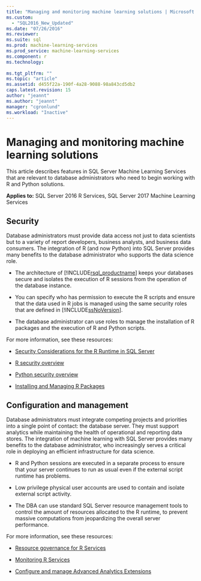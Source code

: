 ```yaml
---
title: "Managing and monitoring machine learning solutions | Microsoft Docs"
ms.custom: 
  - "SQL2016_New_Updated"
ms.date: "07/26/2016"
ms.reviewer: 
ms.suite: sql
ms.prod: machine-learning-services
ms.prod_service: machine-learning-services
ms.component: r
ms.technology: 
  
ms.tgt_pltfrm: ""
ms.topic: "article"
ms.assetid: d455f22a-190f-4a28-9088-98a843cd5db2
caps.latest.revision: 15
author: "jeannt"
ms.author: "jeannt"
manager: "cgronlund"
ms.workload: "Inactive"
---
```

# Managing and monitoring machine learning solutions

This article describes features in SQL Server Machine Learning Services that are relevant to database administrators who need to begin working with R and Python solutions.

**Applies to:** SQL Server 2016 R Services, SQL Server 2017 Machine Learning Services

## Security

Database administrators must provide data access not just to data scientists but to a variety of report developers, business analysts, and business data consumers. The integration of R (and now Python) into SQL Server  provides many benefits to the database administrator who supports the data science role.

+ The architecture of [!INCLUDE[rsql_productname](../../includes/rsql-productname-md.md)] keeps your databases secure and isolates the execution of R sessions from the operation of the database instance.

+ You can specify who has permission to execute the R scripts and ensure that the data used in R jobs is managed using the same security roles that are defined in [!INCLUDE[ssNoVersion](../../includes/ssnoversion-md.md)].

+ The database administrator can use roles to manage the installation of R packages and the execution of R and Python scripts.

For more information, see these resources:

+ [Security Considerations for the R Runtime in SQL Server](../../advanced-analytics/r/security-considerations-for-the-r-runtime-in-sql-server.md)

+ [R security overview](../r/security-overview-sql-server-r.md)

+ [Python security overview](../python/security-overview-sql-server-python-services.md)

+ [Installing and Managing R Packages](../../advanced-analytics/r-services/installing-and-managing-r-packages.md)

## Configuration and management

Database administrators must integrate competing projects and priorities into a single point of contact: the database server. They must support analytics while maintaining the health of operational and reporting data stores. The integration of machine learning with SQL Server provides many benefits to the database administrator, who increasingly serves a critical role in deploying an efficient infrastructure for data science.

+ R and Python sessions are executed in a separate process to ensure that your server continues to run as usual even if the external script runtime has problems.

+ Low privilege physical user accounts are used to contain and isolate external script activity.

+ The DBA can use standard SQL Server resource management tools to control the amount of resources allocated to the R runtime, to prevent massive computations from jeopardizing the overall server performance.

For more information, see these resources:

+ [Resource governance for R Services](../r/resource-governance-for-r-services.md)

+ [Monitoring R Services](../r/monitoring-r-services.md)

+ [Configure and manage Advanced Analytics Extensions](../r/configure-and-manage-advanced-analytics-extensions.md)
